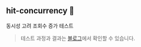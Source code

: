 ## hit-concurrency 👀
동시성 고려 조회수 증가 테스트
> 테스트 과정과 결과는 [블로그](https://velog.io/@pppp0722/%EB%8F%99%EC%8B%9C%EC%84%B1%EC%9D%84-%EA%B3%A0%EB%A0%A4%ED%95%9C-%EC%A1%B0%ED%9A%8C%EC%88%98-%EC%A6%9D%EA%B0%80-%EA%B8%B0%EB%8A%A5)에서 확인할 수 있습니다.
